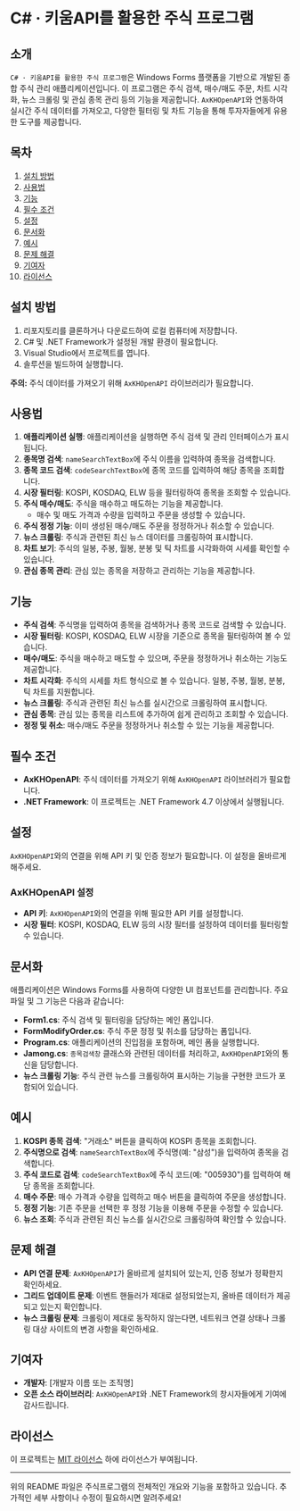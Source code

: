 # C# · 키움API를 활용한 주식 프로그램

## 소개

`C# · 키움API를 활용한 주식 프로그램`은 Windows Forms 플랫폼을 기반으로 개발된 종합 주식 관리 애플리케이션입니다. 이 프로그램은 주식 검색, 매수/매도 주문, 차트 시각화, 뉴스 크롤링 및 관심 종목 관리 등의 기능을 제공합니다. `AxKHOpenAPI`와 연동하여 실시간 주식 데이터를 가져오고, 다양한 필터링 및 차트 기능을 통해 투자자들에게 유용한 도구를 제공합니다.

## 목차

1. [설치 방법](#설치-방법)
2. [사용법](#사용법)
3. [기능](#기능)
4. [필수 조건](#필수-조건)
5. [설정](#설정)
6. [문서화](#문서화)
7. [예시](#예시)
8. [문제 해결](#문제-해결)
9. [기여자](#기여자)
10. [라이선스](#라이선스)

## 설치 방법

1. 리포지토리를 클론하거나 다운로드하여 로컬 컴퓨터에 저장합니다.
2. C# 및 .NET Framework가 설정된 개발 환경이 필요합니다.
3. Visual Studio에서 프로젝트를 엽니다.
4. 솔루션을 빌드하여 실행합니다.

**주의:** 주식 데이터를 가져오기 위해 `AxKHOpenAPI` 라이브러리가 필요합니다.

## 사용법

1. **애플리케이션 실행**: 애플리케이션을 실행하면 주식 검색 및 관리 인터페이스가 표시됩니다.
2. **종목명 검색**: `nameSearchTextBox`에 주식 이름을 입력하여 종목을 검색합니다.
3. **종목 코드 검색**: `codeSearchTextBox`에 종목 코드를 입력하여 해당 종목을 조회합니다.
4. **시장 필터링**: KOSPI, KOSDAQ, ELW 등을 필터링하여 종목을 조회할 수 있습니다.
5. **주식 매수/매도**: 주식을 매수하고 매도하는 기능을 제공합니다.
   - 매수 및 매도 가격과 수량을 입력하고 주문을 생성할 수 있습니다.
6. **주식 정정 기능**: 이미 생성된 매수/매도 주문을 정정하거나 취소할 수 있습니다.
7. **뉴스 크롤링**: 주식과 관련된 최신 뉴스 데이터를 크롤링하여 표시합니다.
8. **차트 보기**: 주식의 일봉, 주봉, 월봉, 분봉 및 틱 차트를 시각화하여 시세를 확인할 수 있습니다.
9. **관심 종목 관리**: 관심 있는 종목을 저장하고 관리하는 기능을 제공합니다.

## 기능

- **주식 검색**: 주식명을 입력하여 종목을 검색하거나 종목 코드로 검색할 수 있습니다.
- **시장 필터링**: KOSPI, KOSDAQ, ELW 시장을 기준으로 종목을 필터링하여 볼 수 있습니다.
- **매수/매도**: 주식을 매수하고 매도할 수 있으며, 주문을 정정하거나 취소하는 기능도 제공합니다.
- **차트 시각화**: 주식의 시세를 차트 형식으로 볼 수 있습니다. 일봉, 주봉, 월봉, 분봉, 틱 차트를 지원합니다.
- **뉴스 크롤링**: 주식과 관련된 최신 뉴스를 실시간으로 크롤링하여 표시합니다.
- **관심 종목**: 관심 있는 종목을 리스트에 추가하여 쉽게 관리하고 조회할 수 있습니다.
- **정정 및 취소**: 매수/매도 주문을 정정하거나 취소할 수 있는 기능을 제공합니다.

## 필수 조건

- **AxKHOpenAPI**: 주식 데이터를 가져오기 위해 `AxKHOpenAPI` 라이브러리가 필요합니다.
- **.NET Framework**: 이 프로젝트는 .NET Framework 4.7 이상에서 실행됩니다.

## 설정

`AxKHOpenAPI`와의 연결을 위해 API 키 및 인증 정보가 필요합니다. 이 설정을 올바르게 해주세요.

### AxKHOpenAPI 설정

- **API 키**: `AxKHOpenAPI`와의 연결을 위해 필요한 API 키를 설정합니다.
- **시장 필터**: KOSPI, KOSDAQ, ELW 등의 시장 필터를 설정하여 데이터를 필터링할 수 있습니다.

## 문서화

애플리케이션은 Windows Forms를 사용하여 다양한 UI 컴포넌트를 관리합니다. 주요 파일 및 그 기능은 다음과 같습니다:

- **Form1.cs**: 주식 검색 및 필터링을 담당하는 메인 폼입니다.
- **FormModifyOrder.cs**: 주식 주문 정정 및 취소를 담당하는 폼입니다.
- **Program.cs**: 애플리케이션의 진입점을 포함하며, 메인 폼을 실행합니다.
- **Jamong.cs**: `종목검색창` 클래스와 관련된 데이터를 처리하고, `AxKHOpenAPI`와의 통신을 담당합니다.
- **뉴스 크롤링 기능**: 주식 관련 뉴스를 크롤링하여 표시하는 기능을 구현한 코드가 포함되어 있습니다.

## 예시

1. **KOSPI 종목 검색**: "거래소" 버튼을 클릭하여 KOSPI 종목을 조회합니다.
2. **주식명으로 검색**: `nameSearchTextBox`에 주식명(예: "삼성")을 입력하여 종목을 검색합니다.
3. **주식 코드로 검색**: `codeSearchTextBox`에 주식 코드(예: "005930")를 입력하여 해당 종목을 조회합니다.
4. **매수 주문**: 매수 가격과 수량을 입력하고 매수 버튼을 클릭하여 주문을 생성합니다.
5. **정정 기능**: 기존 주문을 선택한 후 정정 기능을 이용해 주문을 수정할 수 있습니다.
6. **뉴스 조회**: 주식과 관련된 최신 뉴스를 실시간으로 크롤링하여 확인할 수 있습니다.

## 문제 해결

- **API 연결 문제**: `AxKHOpenAPI`가 올바르게 설치되어 있는지, 인증 정보가 정확한지 확인하세요.
- **그리드 업데이트 문제**: 이벤트 핸들러가 제대로 설정되었는지, 올바른 데이터가 제공되고 있는지 확인합니다.
- **뉴스 크롤링 문제**: 크롤링이 제대로 동작하지 않는다면, 네트워크 연결 상태나 크롤링 대상 사이트의 변경 사항을 확인하세요.

## 기여자

- **개발자**: [개발자 이름 또는 조직명]
- **오픈 소스 라이브러리**: `AxKHOpenAPI`와 .NET Framework의 창시자들에게 기여에 감사드립니다.

## 라이선스

이 프로젝트는 [MIT 라이선스](LICENSE) 하에 라이선스가 부여됩니다.

---

위의 README 파일은 주식프로그램의 전체적인 개요와 기능을 포함하고 있습니다. 추가적인 세부 사항이나 수정이 필요하시면 알려주세요!
